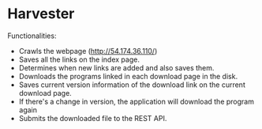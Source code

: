 # Harvester

Functionalities:
- Crawls the webpage (http://54.174.36.110/)
- Saves all the links on the index page.
- Determines when new links are added and also saves them.
- Downloads the programs linked in each download page in the disk.
- Saves current version information of the download link on the current download page. 
- If there's a change in version, the application will download the program again
- Submits the downloaded file to the REST API.
